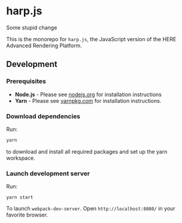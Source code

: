 # harp.js

Some stupid change

This is the monorepo for `harp.js`, the JavaScript version of the HERE Advanced Rendering Platform.

## Development

### Prerequisites

* __Node.js__ - Please see [nodejs.org](https://nodejs.org/) for installation instructions
* __Yarn__ -  Please see [yarnpkg.com](https://yarnpkg.com/en/) for installation instructions.

### Download dependencies

Run:

```sh
yarn
```

to download and install all required packages and set up the yarn workspace.

### Launch development server

Run:

```
yarn start
```

To launch `webpack-dev-server`. Open `http://localhost:8080/` in your favorite browser.
